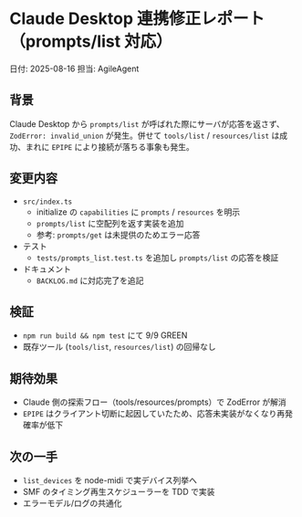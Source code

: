 # Claude Desktop 連携修正レポート（prompts/list 対応）

日付: 2025-08-16
担当: AgileAgent

## 背景
Claude Desktop から `prompts/list` が呼ばれた際にサーバが応答を返さず、`ZodError: invalid_union` が発生。併せて `tools/list` / `resources/list` は成功、まれに `EPIPE` により接続が落ちる事象も発生。

## 変更内容
- `src/index.ts`
  - initialize の `capabilities` に `prompts` / `resources` を明示
  - `prompts/list` に空配列を返す実装を追加
  - 参考: `prompts/get` は未提供のためエラー応答
- テスト
  - `tests/prompts_list.test.ts` を追加し `prompts/list` の応答を検証
- ドキュメント
  - `BACKLOG.md` に対応完了を追記

## 検証
- `npm run build && npm test` にて 9/9 GREEN
- 既存ツール (`tools/list`, `resources/list`) の回帰なし

## 期待効果
- Claude 側の探索フロー（tools/resources/prompts）で ZodError が解消
- `EPIPE` はクライアント切断に起因していたため、応答未実装がなくなり再発確率が低下

## 次の一手
- `list_devices` を node-midi で実デバイス列挙へ
- SMF のタイミング再生スケジューラーを TDD で実装
- エラーモデル/ログの共通化

